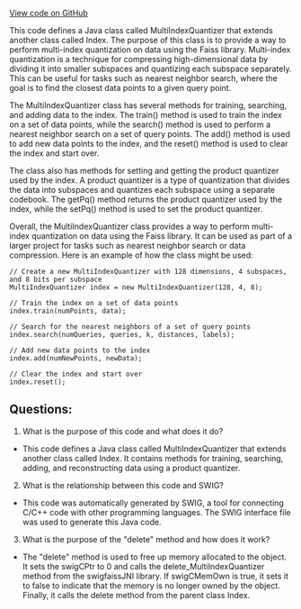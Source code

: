 [View code on GitHub](https://github.com/misbahsy/the-algorithm/ann/src/main/java/com/twitter/ann/faiss/swig/MultiIndexQuantizer.java)

This code defines a Java class called MultiIndexQuantizer that extends another class called Index. The purpose of this class is to provide a way to perform multi-index quantization on data using the Faiss library. Multi-index quantization is a technique for compressing high-dimensional data by dividing it into smaller subspaces and quantizing each subspace separately. This can be useful for tasks such as nearest neighbor search, where the goal is to find the closest data points to a given query point.

The MultiIndexQuantizer class has several methods for training, searching, and adding data to the index. The train() method is used to train the index on a set of data points, while the search() method is used to perform a nearest neighbor search on a set of query points. The add() method is used to add new data points to the index, and the reset() method is used to clear the index and start over.

The class also has methods for setting and getting the product quantizer used by the index. A product quantizer is a type of quantization that divides the data into subspaces and quantizes each subspace using a separate codebook. The getPq() method returns the product quantizer used by the index, while the setPq() method is used to set the product quantizer.

Overall, the MultiIndexQuantizer class provides a way to perform multi-index quantization on data using the Faiss library. It can be used as part of a larger project for tasks such as nearest neighbor search or data compression. Here is an example of how the class might be used:

```
// Create a new MultiIndexQuantizer with 128 dimensions, 4 subspaces, and 8 bits per subspace
MultiIndexQuantizer index = new MultiIndexQuantizer(128, 4, 8);

// Train the index on a set of data points
index.train(numPoints, data);

// Search for the nearest neighbors of a set of query points
index.search(numQueries, queries, k, distances, labels);

// Add new data points to the index
index.add(numNewPoints, newData);

// Clear the index and start over
index.reset();
```
## Questions: 
 1. What is the purpose of this code and what does it do?
- This code defines a Java class called MultiIndexQuantizer that extends another class called Index. It contains methods for training, searching, adding, and reconstructing data using a product quantizer.

2. What is the relationship between this code and SWIG?
- This code was automatically generated by SWIG, a tool for connecting C/C++ code with other programming languages. The SWIG interface file was used to generate this Java code.

3. What is the purpose of the "delete" method and how does it work?
- The "delete" method is used to free up memory allocated to the object. It sets the swigCPtr to 0 and calls the delete_MultiIndexQuantizer method from the swigfaissJNI library. If swigCMemOwn is true, it sets it to false to indicate that the memory is no longer owned by the object. Finally, it calls the delete method from the parent class Index.